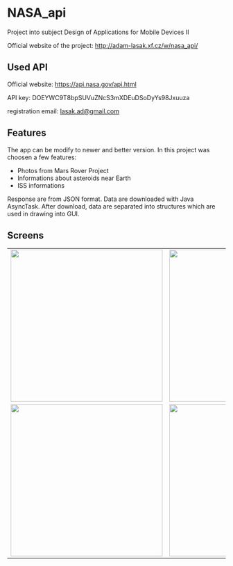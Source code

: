 # NASA_api
Project into subject Design of Applications for Mobile Devices II

Official website of the project: http://adam-lasak.xf.cz/w/nasa_api/

## Used API
Official website: https://api.nasa.gov/api.html

API key: DOEYWC9T8bpSUVuZNcS3mXDEuDSoDyYs98Jxuuza

registration email: lasak.ad@gmail.com

## Features
The app can be modify to newer and better version. In this project was choosen a few features:
* Photos from Mars Rover Project
* Informations about asteroids near Earth
* ISS informations

Response are from JSON format. Data are downloaded with Java AsyncTask. After download, data are separated into structures which are used in drawing into GUI. 

## Screens

<table>
  <tr>
    <td><a href="url"><img src="http://adam-lasak.xf.cz/w/github-images/nasa_1.png" width="350"></a></td>
    <td><a href="url"><img src="http://adam-lasak.xf.cz/w/github-images/nasa_2.png" width="350"></a></td>
  </tr>
  <tr>
    <td><a href="url"><img src="http://adam-lasak.xf.cz/w/github-images/nasa_3.png" width="350"></a></td>
    <td><a href="url"><img src="http://adam-lasak.xf.cz/w/github-images/nasa_4.png" width="350"></a></td>
  </tr>
</table>
